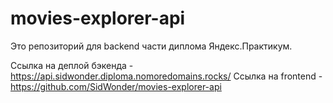 # movies-explorer-api
Это репозиторий для backend части диплома Яндекс.Практикум.

Ссылка на деплой бэкенда - https://api.sidwonder.diploma.nomoredomains.rocks/
Ссылка на frontend  - https://github.com/SidWonder/movies-explorer-api
